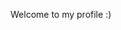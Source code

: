 

Welcome to my profile :)


<!--
**OscarJohnsonn/OscarJohnsonn** is a ✨ _special_ ✨ repository because its `README.md` (this file) appears on your GitHub profile.
-->
